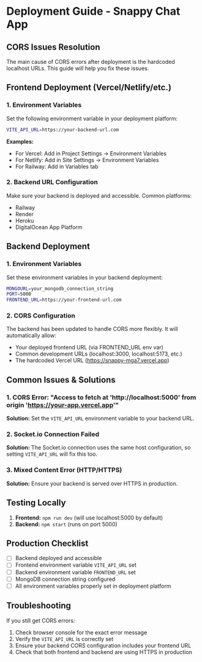 # Deployment Guide - Snappy Chat App

## CORS Issues Resolution

The main cause of CORS errors after deployment is the hardcoded localhost URLs. This guide will help you fix these issues.

## Frontend Deployment (Vercel/Netlify/etc.)

### 1. Environment Variables

Set the following environment variable in your deployment platform:

```bash
VITE_API_URL=https://your-backend-url.com
```

**Examples:**
- For Vercel: Add in Project Settings → Environment Variables
- For Netlify: Add in Site Settings → Environment Variables
- For Railway: Add in Variables tab

### 2. Backend URL Configuration

Make sure your backend is deployed and accessible. Common platforms:
- Railway
- Render
- Heroku
- DigitalOcean App Platform

## Backend Deployment

### 1. Environment Variables

Set these environment variables in your backend deployment:

```bash
MONGOURL=your_mongodb_connection_string
PORT=5000
FRONTEND_URL=https://your-frontend-url.com
```

### 2. CORS Configuration

The backend has been updated to handle CORS more flexibly. It will automatically allow:
- Your deployed frontend URL (via FRONTEND_URL env var)
- Common development URLs (localhost:3000, localhost:5173, etc.)
- The hardcoded Vercel URL (https://snappy-mga7.vercel.app)

## Common Issues & Solutions

### 1. CORS Error: "Access to fetch at 'http://localhost:5000' from origin 'https://your-app.vercel.app'"

**Solution:** Set the `VITE_API_URL` environment variable to your backend URL.

### 2. Socket.io Connection Failed

**Solution:** The Socket.io connection uses the same host configuration, so setting `VITE_API_URL` will fix this too.

### 3. Mixed Content Error (HTTP/HTTPS)

**Solution:** Ensure your backend is served over HTTPS in production.

## Testing Locally

1. **Frontend:** `npm run dev` (will use localhost:5000 by default)
2. **Backend:** `npm start` (runs on port 5000)

## Production Checklist

- [ ] Backend deployed and accessible
- [ ] Frontend environment variable `VITE_API_URL` set
- [ ] Backend environment variable `FRONTEND_URL` set
- [ ] MongoDB connection string configured
- [ ] All environment variables properly set in deployment platform

## Troubleshooting

If you still get CORS errors:

1. Check browser console for the exact error message
2. Verify the `VITE_API_URL` is correctly set
3. Ensure your backend CORS configuration includes your frontend URL
4. Check that both frontend and backend are using HTTPS in production 